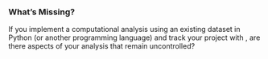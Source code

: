 ### What’s Missing?

If you implement a computational analysis using an existing dataset in Python (or another programming language) and track your project with <i class="fab fa-git"></i>, are there aspects of your analysis that remain uncontrolled?
